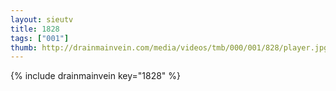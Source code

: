 ```yaml
--- 
layout: sieutv
title: 1828
tags: ["001"]
thumb: http://drainmainvein.com/media/videos/tmb/000/001/828/player.jpg
---
```

{% include drainmainvein key="1828" %} 
